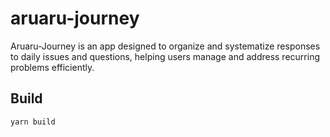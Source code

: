 # aruaru-journey

Aruaru-Journey is an app designed to organize and systematize responses to daily issues and questions, helping users manage and address recurring problems efficiently.

## Build

```
yarn build
```

